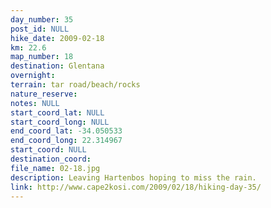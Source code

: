 ```yaml
---
day_number: 35
post_id: NULL
hike_date: 2009-02-18
km: 22.6
map_number: 18
destination: Glentana
overnight: 
terrain: tar road/beach/rocks
nature_reserve: 
notes: NULL
start_coord_lat: NULL
start_coord_long: NULL
end_coord_lat: -34.050533
end_coord_long: 22.314967
start_coord: NULL
destination_coord: 
file_name: 02-18.jpg
description: Leaving Hartenbos hoping to miss the rain.
link: http://www.cape2kosi.com/2009/02/18/hiking-day-35/
---
```

